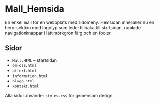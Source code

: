 # Mall_Hemsida

En enkel mall för en webbplats med sidomeny. Hemsidan innehåller nu en hero-sektion med logotyp som leder tillbaka till startsidan, rundade navigationknappar i lätt mörkgrön färg och en footer.

## Sidor
- `Mall.HTML` – startsidan
- `om-oss.html`
- `offert.html`
- `information.html`
- `blogg.html`
- `kontakt.html`

Alla sidor använder `styles.css` för gemensam design.
